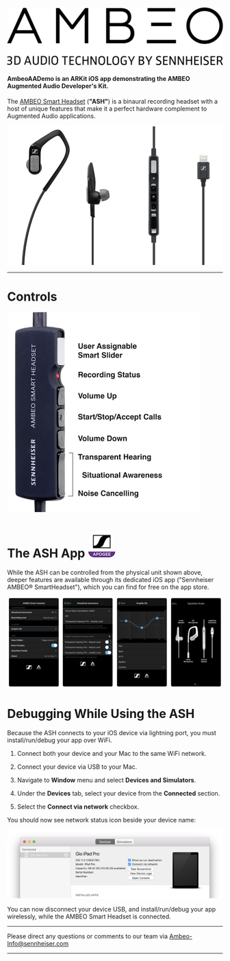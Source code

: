![](Media/AMBEO_Logo.png)

#### AmbeoAADemo is an ARKit iOS app demonstrating the AMBEO Augmented Audio Developer's Kit.

The [AMBEO Smart Headset](https://en-us.sennheiser.com/in-ear-headphones-3d-audio-ambeo-smart-headset) (**"ASH"**) is a binaural recording headset with a host of unique features that make it a perfect hardware complement to Augmented Audio applications.

![](Media/ASH.png)

---

# Controls

![](Media/ASH_detail.png)

# The ASH App ![](Media/ASH_AppIcon.png)

While the ASH can be controlled from the physical unit shown above, deeper features are available through its dedicated iOS app ("Sennheiser AMBEO® SmartHeadset"), which you can find for free on the app store.

![](Media/ASH_App.png)

# Debugging While Using the ASH

Because the ASH connects to your iOS device via lightning port, you must install/run/debug your app over WiFi.

1. Connect both your device and your Mac to the same WiFi network.

1. Connect your device via USB to your Mac.

2. Navigate to **Window** menu and select **Devices and Simulators**.

3. Under the **Devices** tab, select your device from the **Connected** section.

4. Select the **Connect via network** checkbox.

You should now see network status icon beside your device name:

![](Media/accessWiFiDebug.png )

You can now disconnect your device USB, and install/run/debug your app wirelessly, while the AMBEO Smart Headset is connected.

---

Please direct any questions or comments to our team via <Ambeo-Info@sennheiser.com>

---
